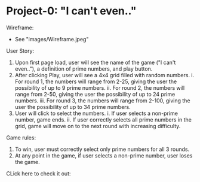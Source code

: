 # Project-0: "I can't even.." 

Wireframe:
 - See "images/Wireframe.jpeg"

User Story: 
1. Upon first page load, user will see the name of the game ("I can't even.."), a definition of prime numbers, and play button.
2. After clicking Play, user will see a 4x4 grid filled with random numbers.
    i. For round 1, the numbers will range from 2-25, giving the user the possibility of up to 9 prime numbers. 
    ii. For round 2, the numbers will range from 2-50, giving the user the possibility of up to 24 prime numbers.
    iii. For round 3, the numbers will range from 2-100, giving the user the possibility of up to 34 prime numbers.
3. User will click to select the numbers. 
    i. If user selects a non-prime number, game ends. 
    ii. If user correctly selects all prime numbers in the grid, game will move on to the next round with increasing difficulty. 

Game rules:
1. To win, user must correctly select only prime numbers for all 3 rounds. 
2. At any point in the game, if user selects a non-prime number, user loses the game. 

CLick here to check it out: <insert link here later>




